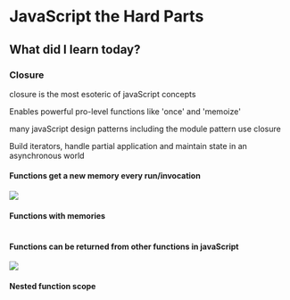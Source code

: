 <h1>JavaScript the Hard Parts</h1>
<h2>What did I learn today?</h2>
<h3>Closure</h3>
<p>closure is the most esoteric of javaScript concepts</p>
<p>Enables powerful pro-level functions like 'once' and 'memoize'</p>
<p>many javaScript design patterns including the module pattern use closure</p>
<p>Build iterators, handle partial application and maintain state in an asynchronous world</p>
<h4>Functions get a new memory every run/invocation</h4>
<img src = "https://github.com/Rawan969/Mastering-JavaScript-in-20-Days/assets/121896627/f5b77404-0a12-4e16-9fe3-6efc1238b66d">
<h4>Functions with memories</h4>
<img src = "">
<h4>Functions can be returned from other functions in javaScript</h4>
<img src = "https://github.com/Rawan969/Mastering-JavaScript-in-20-Days/assets/121896627/664b28f6-6c67-4a17-8366-c3e87aee421a">
<h4>Nested function scope</h4>
<img src = "">
